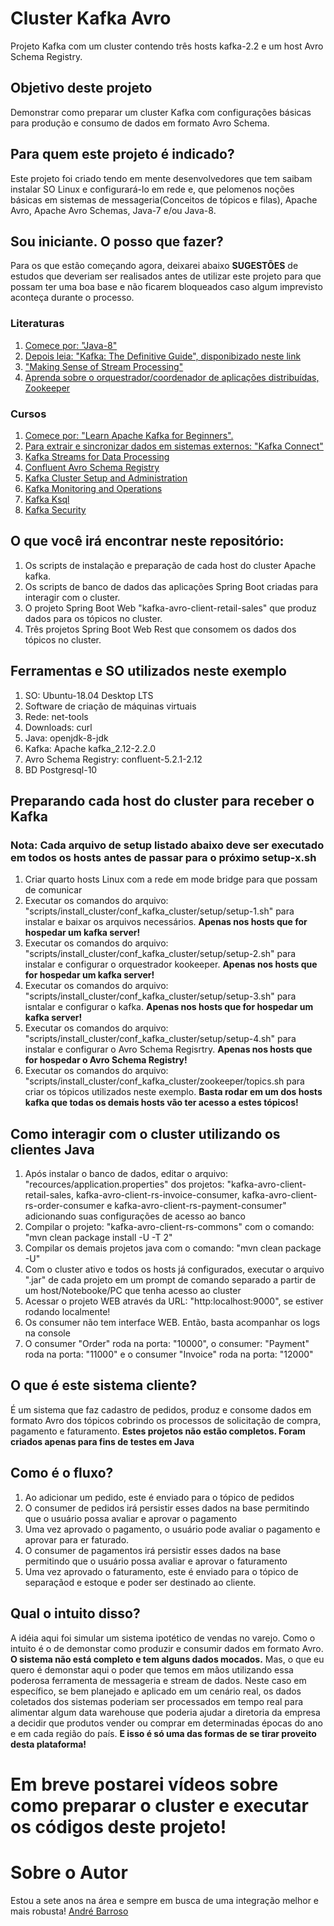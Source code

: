 # Cluster Kafka Avro
Projeto Kafka com um cluster contendo três hosts kafka-2.2 e um host Avro Schema Registry.

## Objetivo deste projeto
Demonstrar como preparar um cluster Kafka com configurações básicas para produção e consumo de dados em formato Avro Schema.

## Para quem este projeto é indicado?
Este projeto foi criado tendo em mente desenvolvedores que tem saibam instalar SO Linux e configurará-lo em rede e, que pelomenos noções básicas em sistemas de messageria(Conceitos de tópicos e filas), Apache Avro, Apache Avro Schemas, Java-7 e/ou Java-8.

## Sou iniciante. O posso que fazer?
Para os que estão começando agora, deixarei abaixo **SUGESTÕES** de estudos que deveriam ser realisados antes de utilizar este projeto para que possam ter uma boa base e não ficarem bloqueados caso algum imprevisto aconteça durante o processo.

### Literaturas
1. [Comece por: "Java-8"](https://howtodoinjava.com/java8/)
2. [Depois leia: "Kafka: The Definitive Guide", disponibizado neste link](https://www.confluent.io/resources/?_ga=2.5496883.1489748109.1559990952-721488887.1559164543)
3. ["Making Sense of Stream Processing"](https://www.confluent.io/resources/?_ga=2.5496883.1489748109.1559990952-721488887.1559164543)
4. [Aprenda sobre o orquestrador/coordenador de aplicações distribuídas, Zookeeper](https://www.amazon.com/ZooKeeper-Distributed-Coordination-Flavio-Junqueira-ebook/dp/B00GRCODKS)

### Cursos
1. [Comece por: "Learn Apache Kafka for Beginners".](https://www.udemy.com/course/apache-kafka/)
2. [Para extrair e sincronizar dados em sistemas externos: "Kafka Connect"](https://www.udemy.com/kafka-connect/)
2. [Kafka Streams for Data Processing](https://www.udemy.com/kafka-streams/)
3. [Confluent Avro Schema Registry](https://www.udemy.com/confluent-schema-registry/)
4. [Kafka Cluster Setup and Administration](https://www.udemy.com/kafka-cluster-setup/)
5. [Kafka Monitoring and Operations](https://www.udemy.com/kafka-monitoring-and-operations/)
6. [Kafka Ksql](https://www.udemy.com/kafka-ksql/)
7. [Kafka Security](https://www.udemy.com/apache-kafka-security/)

## O que você irá encontrar neste repositório:
1. Os scripts de instalação e preparação de cada host do cluster Apache kafka.
2. Os scripts de banco de dados das aplicações Spring Boot criadas para interagir com o cluster.
3. O projeto Spring Boot Web "kafka-avro-client-retail-sales" que produz dados para os tópicos no cluster.
4. Três projetos Spring Boot Web Rest que consomem os dados dos tópicos no cluster.

## Ferramentas e SO utilizados neste exemplo
1. SO: Ubuntu-18.04 Desktop LTS
2. Software de criação de máquinas virtuais
3. Rede: net-tools
4. Downloads: curl
5. Java: openjdk-8-jdk
6. Kafka: Apache kafka_2.12-2.2.0
7. Avro Schema Registry: confluent-5.2.1-2.12
8. BD Postgresql-10

## Preparando cada host do cluster para receber o Kafka
### Nota: Cada arquivo de setup listado abaixo deve ser executado em todos os hosts antes de passar para o próximo setup-x.sh
1. Criar quarto hosts Linux com a rede em mode bridge para que possam de comunicar
2. Executar os comandos do arquivo: "scripts/install_cluster/conf_kafka_cluster/setup/setup-1.sh" para instalar e baixar os arquivos necessários. **Apenas nos hosts que for hospedar um kafka server!**
3. Executar os comandos do arquivo: "scripts/install_cluster/conf_kafka_cluster/setup/setup-2.sh" para instalar e configurar o orquestrador kookeeper. **Apenas nos hosts que for hospedar um kafka server!**
4. Executar os comandos do arquivo: "scripts/install_cluster/conf_kafka_cluster/setup/setup-3.sh" para isntalar e configurar o kafka. **Apenas nos hosts que for hospedar um kafka server!**
5. Executar os comandos do arquivo: "scripts/install_cluster/conf_kafka_cluster/setup/setup-4.sh" para instalar e configurar o Avro Schema Regisrtry. **Apenas nos hosts que for hospedar o Avro Schema Registry!**
6. Executar os comandos do arquivo: "scripts/install_cluster/conf_kafka_cluster/zookeeper/topics.sh para criar os tópicos utilizados neste exemplo. **Basta rodar em um dos hosts kafka que todas os demais hosts vão ter acesso a estes tópicos!**

## Como interagir com o cluster utilizando os clientes Java
1. Após instalar o banco de dados, editar o arquivo: "recources/application.properties" dos projetos: "kafka-avro-client-retail-sales, kafka-avro-client-rs-invoice-consumer, kafka-avro-client-rs-order-consumer e kafka-avro-client-rs-payment-consumer" adicionando suas configurações de acesso ao banco
2. Compilar o projeto: "kafka-avro-client-rs-commons" com o comando: "mvn clean package install -U -T 2"
3. Compilar os demais projetos java com o comando: "mvn clean package -U"
4. Com o cluster ativo e todos os hosts já configurados, executar o arquivo ".jar" de cada projeto em um prompt de comando separado a partir de um host/Notebooke/PC que tenha acesso ao cluster
5. Acessar o projeto WEB através da URL: "http:localhost:9000", se estiver rodando localmente!
6. Os consumer não tem interface WEB. Então, basta acompanhar os logs na console
7. O consumer "Order" roda na porta: "10000", o consumer: "Payment" roda na porta: "11000" e o consumer "Invoice" roda na porta: "12000"

## O que é este sistema cliente?
É um sistema que faz cadastro de pedidos, produz e consome dados em formato Avro dos tópicos cobrindo os processos de solicitação de compra, pagamento e faturamento.
**Estes projetos não estão completos. Foram criados apenas para fins de testes em Java**

## Como é o fluxo?
1. Ao adicionar um pedido, este é enviado para o tópico de pedidos
2. O consumer de pedidos irá persistir esses dados na base permitindo que o usuário possa avaliar e aprovar o pagamento
3. Uma vez aprovado o pagamento, o usuário pode avaliar o pagamento e aprovar para er faturado.
4. O consumer de pagamentos irá persistir esses dados na base permitindo que o usuário possa avaliar e aprovar o faturamento
5. Uma vez aprovado o faturamento, este é enviado para o tópico de separaçãod e estoque e poder ser destinado ao cliente.


## Qual o intuito disso?
A idéia aqui foi simular um sistema ipotético de vendas no varejo. Como o intuito é o de demonstar como produzir e consumir dados em formato Avro. **O sistema não está completo e tem alguns dados mocados.**
Mas, o que eu quero é demonstar aqui o poder que temos em mãos utilizando essa poderosa ferramenta de messageria e stream de dados.
Neste caso em específico, se bem planejado e aplicado em um cenário real, os dados coletados dos sistemas poderiam ser processados em tempo real para 
alimentar algum data warehouse que poderia ajudar a diretoria da empresa a decidir que produtos vender ou comprar em determinadas épocas do ano e em cada região do país.
**E isso é só uma das formas de se tirar proveito desta plataforma!**

# **Em breve postarei vídeos sobre como preparar o cluster e executar os códigos deste projeto!**

# Sobre o Autor
Estou a sete anos na área e sempre em busca de uma integração melhor e mais robusta!
[André Barroso](http://www.linkedin.com/pub/andré-barroso/33/708/a87)
